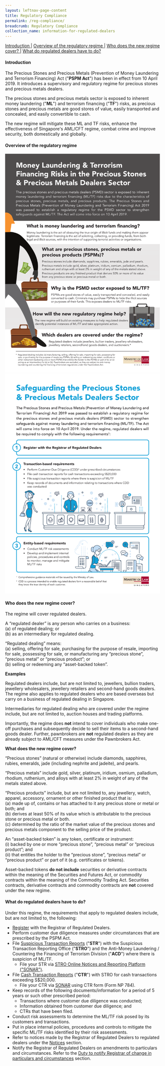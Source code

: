 ```yaml
---
layout: leftnav-page-content
title: Regulatory Compliance
permalink: /reg-compliance/
breadcrumb: Regulatory Compliance
collection_name: information-for-regulated-dealers
---
```

<a href="#Introduction">Introduction </a> | <a href="#Overview of the regulatory regime">Overview of the regulatory regime </a> | <a href="#Who does the new regime cover?">Who does the new regime cover? </a>| <a href="#What do regulated dealers have to do?">What do regulated dealers have to do? </a>
#### <a id="Introduction"></a>Introduction
The Precious Stones and Precious Metals (Prevention of Money Laundering and Terrorism Financing) Act ("**PSPM Act**") has been in effect from 10 April 2019. It introduces a supervisory and regulatory regime for precious stones and precious metals dealers.

The precious stones and precious metals sector is exposed to inherent money laundering ("**ML**") and terrorism financing ("**TF**") risks, as precious stones and precious metals are good stores of value, easily transported and concealed, and easily convertible to cash.

The new regime will mitigate these ML and TF risks, enhance the effectiveness of Singapore's AML/CFT regime, combat crime and improve security, both domestically and globally.

#### <a id="Overview of the regulatory regime"></a>Overview of the regulatory regime
<a href="/images/Money%20Laundering%20%26%20Terrorism%20Financing%20Risks%20in%20the%20Precious%20Stones%20and%20Precious%20Metals%20Dealers%20Sector.pdf"><img src="/images/Money%20Laundering%20%26%20Terrorism%20Financing%20Risks%20in%20the%20Precious%20Stones%20and%20Precious%20Metals%20Dealers%20Sector.png"></a>
<a href="/images/Safeguarding%20the%20Precious%20Stones%20and%20Precious%20Metals%20Dealers%20Sector.pdf"><img src="/images/Safeguarding%20the%20Precious%20Stones%20and%20Precious%20Metals%20Dealers%20Sector.png"></a><br>

#### <a id="Who does the new regime cover?"></a>Who does the new regime cover?
The regime will cover regulated dealers.

A “regulated dealer” is any person who carries on a business:<br>
(a)	of regulated dealing; or <br>
(b)	as an intermediary for regulated dealing.

“Regulated dealing” means: <br>
(a)	selling, offering for sale, purchasing for the purpose of resale, importing for sale, possessing for sale, or manufacturing any “precious stone”, “precious metal” or “precious product”; or <br>
(b)	selling or redeeming any “asset-backed token”. 

**Examples**

Regulated dealers include, but are not limited to, jewellers, bullion traders, jewellery wholesalers, jewellery retailers and second-hand goods dealers. The regime also applies to regulated dealers who are based overseas but carry on a business of regulated dealing in Singapore.

Intermediaries for regulated dealing who are covered under the regime include, but are not limited to, auction houses and trading platforms.

Importantly, the regime does **not** intend to cover individuals who make one-off purchases and subsequently decide to sell their items to a second-hand goods dealer. Further, pawnbrokers are **not** regulated dealers as they are already subject to AML/CFT measures under the Pawnbrokers Act.<br>

**What does the new regime cover?** 

“Precious stones” (natural or otherwise) include diamonds, sapphires, rubies, emeralds, jade (including nephrite and jadeite), and pearls.

“Precious metals” include gold, silver, platinum, iridium, osmium, palladium, rhodium, ruthenium, and alloys with at least 2% in weight of any of the metals stated above.

“Precious products” include, but are not limited to, any jewellery, watch, apparel, accessory, ornament or other finished product that is: <br>
(a) made up of, contains or has attached to it any precious stone or metal or both; and<br>
(b) derives at least 50% of its value which is attributable to the precious stone or precious metal or both.<br>
(c) determined by the ratio of the market value of the precious stones and precious metals component to the selling price of the product.

An “asset-backed token” is any token, certificate or instrument: <br>
(i) backed by one or more “precious stone”, “precious metal” or “precious product”; and <br>
(ii) that entitles the holder to the “precious stone”, “precious metal” or “precious product” or part of it (e.g. certificates or tokens).

Asset-backed tokens **do not include** securities or derivative contracts within the meaning of the Securities and Futures Act, or commodity contracts within the meaning of the Commodity Trading Act. Securities contracts, derivative contracts and commodity contracts are **not** covered under the new regime.

#### <a id="What do regulated dealers have to do?"></a>What do regulated dealers have to do?
Under this regime, the requirements that apply to regulated dealers include, but are not limited to, the following:

* [Register](/registration/) with the Registrar of Regulated Dealers.
* Perform customer due diligence measures under circumstances that are prescribed by the PSPM Act.
* File [Suspicious Transaction Reports](https://www.police.gov.sg/advisories/crime/commercial-crimes/suspicious-transaction-reporting-office) ("**STR**") with the Suspicious Transaction Reporting Office ("**STRO**") and the Anti-Money Laundering / Countering the Financing of Terrorism Division ("**ACD**") where there is suspicion of ML/TF.
  * File your STR via [STRO Online Notices and Reporting Platform ("SONAR")](https://www.police.gov.sg/advisories/crime/commercial-crimes/suspicious-transaction-reporting-office).
* File [Cash Transaction Reports](https://www.police.gov.sg/advisories/crime/commercial-crimes/suspicious-transaction-reporting-office) ("**CTR**") with STRO for cash transactions exceeding S$20,000.
  * File your CTR via [SONAR](https://www.police.gov.sg/sonar) using CTR form (Form NP 784).
* Keep records of the following documents/information for a period of 5 years or such other prescribed period:
  * Transactions where customer due diligence was conducted;
  * Information obtained from customer due diligence; and
  * CTRs that have been filed.
* Conduct risk assessments to determine the ML/TF risk posed by its customers and transactions.
* Put in place internal policies, procedures and controls to mitigate the specific ML/TF risks identified by their risk assessments.
* Refer to notices made by the Registrar of Regulated Dealers to regulated dealers under the [Notices](/news/notices) section.
* Notify the Registrar of Regulated Dealers on amendments to particulars and circumstances. Refer to the [Duty to notify Registrar of change in particulars and circumstances](/duty-to-notify-registrar-of-change-in-particulars-and-circumstances/) section.
